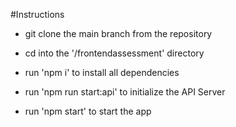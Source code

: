 #Instructions

- git clone the main branch from the repository

- cd into the '/frontendassessment' directory

- run 'npm i' to install all dependencies

- run 'npm run start:api' to initialize the API Server

- run 'npm start' to start the app

